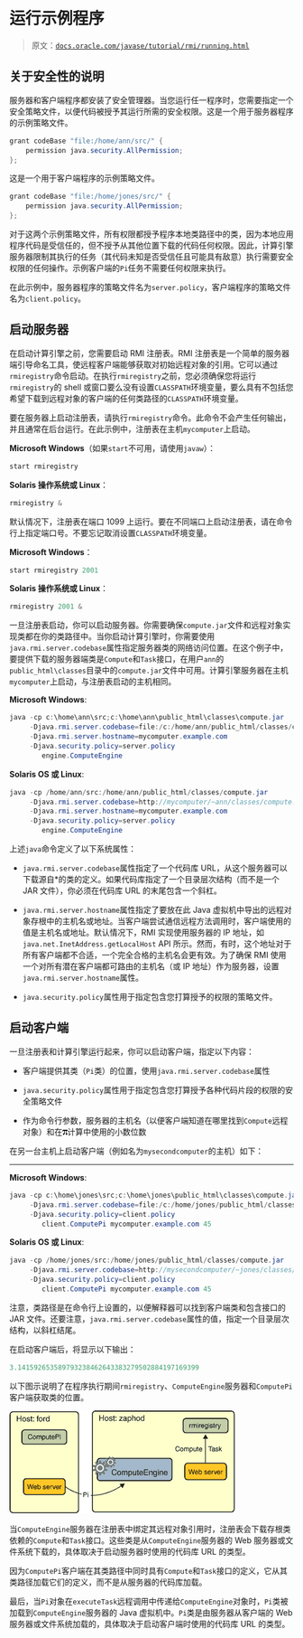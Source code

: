 # 运行示例程序

> 原文：[`docs.oracle.com/javase/tutorial/rmi/running.html`](https://docs.oracle.com/javase/tutorial/rmi/running.html)

## 关于安全性的说明

服务器和客户端程序都安装了安全管理器。当您运行任一程序时，您需要指定一个安全策略文件，以便代码被授予其运行所需的安全权限。这是一个用于服务器程序的示例策略文件。

```java
grant codeBase "file:/home/ann/src/" {
    permission java.security.AllPermission;
};

```

这是一个用于客户端程序的示例策略文件。

```java
grant codeBase "file:/home/jones/src/" {
    permission java.security.AllPermission;
};

```

对于这两个示例策略文件，所有权限都授予程序本地类路径中的类，因为本地应用程序代码是受信任的，但不授予从其他位置下载的代码任何权限。因此，计算引擎服务器限制其执行的任务（其代码未知是否受信任且可能具有敌意）执行需要安全权限的任何操作。示例客户端的`Pi`任务不需要任何权限来执行。

在此示例中，服务器程序的策略文件名为`server.policy`，客户端程序的策略文件名为`client.policy`。

## 启动服务器

在启动计算引擎之前，您需要启动 RMI 注册表。RMI 注册表是一个简单的服务器端引导命名工具，使远程客户端能够获取对初始远程对象的引用。它可以通过`rmiregistry`命令启动。在执行`rmiregistry`之前，您必须确保您将运行`rmiregistry`的 shell 或窗口要么没有设置`CLASSPATH`环境变量，要么具有不包括您希望下载到远程对象的客户端的任何类路径的`CLASSPATH`环境变量。

要在服务器上启动注册表，请执行`rmiregistry`命令。此命令不会产生任何输出，并且通常在后台运行。在此示例中，注册表在主机`mycomputer`上启动。

**Microsoft Windows**（如果`start`不可用，请使用`javaw`）：

```java
start rmiregistry

```

**Solaris 操作系统或 Linux**：

```java
rmiregistry &

```

默认情况下，注册表在端口 1099 上运行。要在不同端口上启动注册表，请在命令行上指定端口号。不要忘记取消设置`CLASSPATH`环境变量。

**Microsoft Windows**：

```java
start rmiregistry 2001

```

**Solaris 操作系统或 Linux**：

```java
rmiregistry 2001 &

```

一旦注册表启动，你可以启动服务器。你需要确保`compute.jar`文件和远程对象实现类都在你的类路径中。当你启动计算引擎时，你需要使用`java.rmi.server.codebase`属性指定服务器类的网络访问位置。在这个例子中，要提供下载的服务器端类是`Compute`和`Task`接口，在用户`ann`的`public_html\classes`目录中的`compute.jar`文件中可用。计算引擎服务器在主机`mycomputer`上启动，与注册表启动的主机相同。

**Microsoft Windows**:

```java
java -cp c:\home\ann\src;c:\home\ann\public_html\classes\compute.jar
     -Djava.rmi.server.codebase=file:/c:/home/ann/public_html/classes/compute.jar
     -Djava.rmi.server.hostname=mycomputer.example.com
     -Djava.security.policy=server.policy
        engine.ComputeEngine

```

**Solaris OS 或 Linux**:

```java
java -cp /home/ann/src:/home/ann/public_html/classes/compute.jar
     -Djava.rmi.server.codebase=http://mycomputer/~ann/classes/compute.jar
     -Djava.rmi.server.hostname=mycomputer.example.com
     -Djava.security.policy=server.policy
        engine.ComputeEngine

```

上述`java`命令定义了以下系统属性：

+   `java.rmi.server.codebase`属性指定了一个代码库 URL，从这个服务器可以下载源自*的类的定义。如果代码库指定了一个目录层次结构（而不是一个 JAR 文件），你必须在代码库 URL 的末尾包含一个斜杠。

+   `java.rmi.server.hostname`属性指定了要放在此 Java 虚拟机中导出的远程对象存根中的主机名或地址。当客户端尝试通信远程方法调用时，客户端使用的值是主机名或地址。默认情况下，RMI 实现使用服务器的 IP 地址，如`java.net.InetAddress.getLocalHost` API 所示。然而，有时，这个地址对于所有客户端都不合适，一个完全合格的主机名会更有效。为了确保 RMI 使用一个对所有潜在客户端都可路由的主机名（或 IP 地址）作为服务器，设置`java.rmi.server.hostname`属性。

+   `java.security.policy`属性用于指定包含您打算授予的权限的策略文件。

## 启动客户端

一旦注册表和计算引擎运行起来，你可以启动客户端，指定以下内容：

+   客户端提供其类（`Pi`类）的位置，使用`java.rmi.server.codebase`属性

+   `java.security.policy`属性用于指定包含您打算授予各种代码片段的权限的安全策略文件

+   作为命令行参数，服务器的主机名（以便客户端知道在哪里找到`Compute`远程对象）和在![π符号](img/1000ed6961e308609010dca5338f3e68.png)计算中使用的小数位数

在另一台主机上启动客户端（例如名为`mysecondcomputer`的主机）如下：

* * *

**Microsoft Windows**:

```java
java -cp c:\home\jones\src;c:\home\jones\public_html\classes\compute.jar
     -Djava.rmi.server.codebase=file:/c:/home/jones/public_html/classes/
     -Djava.security.policy=client.policy
        client.ComputePi mycomputer.example.com 45

```

**Solaris OS 或 Linux**:

```java
java -cp /home/jones/src:/home/jones/public_html/classes/compute.jar
     -Djava.rmi.server.codebase=http://mysecondcomputer/~jones/classes/
     -Djava.security.policy=client.policy
        client.ComputePi mycomputer.example.com 45

```

注意，类路径是在命令行上设置的，以便解释器可以找到客户端类和包含接口的 JAR 文件。还要注意，`java.rmi.server.codebase`属性的值，指定一个目录层次结构，以斜杠结尾。

在启动客户端后，将显示以下输出：

```java
3.141592653589793238462643383279502884197169399

```

以下图示说明了在程序执行期间`rmiregistry`、`ComputeEngine`服务器和`ComputePi`客户端获取类的位置。

![在程序执行期间注册表、计算引擎和客户端获取类](img/91058ce266bc5f55ff3a2428253468af.png)

当`ComputeEngine`服务器在注册表中绑定其远程对象引用时，注册表会下载存根类依赖的`Compute`和`Task`接口。这些类是从`ComputeEngine`服务器的 Web 服务器或文件系统下载的，具体取决于启动服务器时使用的代码库 URL 的类型。

因为`ComputePi`客户端在其类路径中同时具有`Compute`和`Task`接口的定义，它从其类路径加载它们的定义，而不是从服务器的代码库加载。

最后，当`Pi`对象在`executeTask`远程调用中传递给`ComputeEngine`对象时，`Pi`类被加载到`ComputeEngine`服务器的 Java 虚拟机中。`Pi`类是由服务器从客户端的 Web 服务器或文件系统加载的，具体取决于启动客户端时使用的代码库 URL 的类型。
